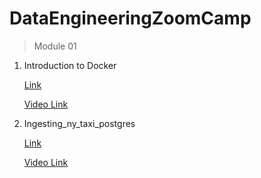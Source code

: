# DataEngineeringZoomCamp

> Module 01

1. Introduction to Docker 

    [Link](Module_01/intro_to_docker/Readme.md) 

    [Video Link](https://www.youtube.com/watch?v=EYNwNlOrpr0&ab_channel=DataTalksClub%E2%AC%9B)

2. Ingesting_ny_taxi_postgres 
    
    [Link](Module_01/ingesting_ny_taxi_postgres/Readme.md)

    [Video Link](https://www.youtube.com/watch?v=2JM-ziJt0WI&ab_channel=DataTalksClub%E2%AC%9B)